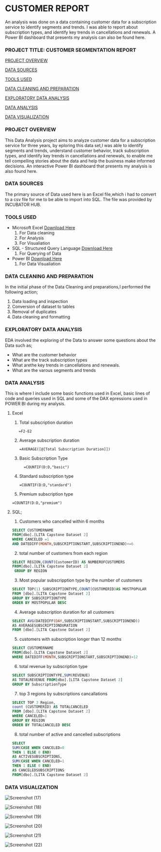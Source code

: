 # CUSTOMER REPORT
An analysis was done on a data containing customer data for a subscription service to identify  segments and trends. I was able to report about subscription types,  and identify key trends in cancellations and renewals. A Power BI  dashboard that presents my analysis can also be found here. 


### PROJECT TITLE: CUSTOMER SEGMENTATION REPORT

[PROJECT OVERVIEW](#project-overview)

[DATA SOURCES](#data-sources)

[TOOLS USED](#tools-used)

[DATA CLEANING AND PREPARATION](#data-cleaning-and-preparation)

[EXPLORATORY DATA ANALYSIS](#exploratory-data-analysis)

[ DATA ANALYSIS](#data-analysis)

[DATA VISUALIZATION](#data-visualization)


### PROJECT OVERVIEW
This Data Analysis project aims to analyze customer data for a subscription service  for three years, by eploring this data set,I was able to identify 
segments and trends, understand customer behavior, track subscription types, and identify key trends in cancellations and renewals,
to enable me tell compelling stories about the data and help the business make informed decisions.
An interactive Power BI dashboard that presents my analysis is also found here.


### DATA SOURCES
The primary source of Data used here is an Excel file,which i had to convert to a csv file for me to be able to import into SQL. The file
was provided by INCUBATOR HUB.


### TOOLS USED
- Microsoft Excel [Download Here](https://www.microsoft.com)
  1. For Data cleaning 
  2. For Analysis
  3. For Visualiation
- SQL - Structured Query Language [Download Here](https://www.microsoft.com/en-us/sql-server/sql-server-downloads)
  1. For Querying of Data
- Power BI [Download Here](https://www.microsoft.com/en-us/download/details.aspx?id=58494)
  1. For Data Visualiation
 

 ### DATA CLEANING AND PREPARATION  
 In the initial phase of the Data Cleaning and preparations,I performed the following action;
 1. Data loading and inspection
 2. Conversion of dataset to tables
 3. Removal of duplicates 
 4. Data cleaning and formatting

 ### EXPLORATORY DATA ANALYSIS
 EDA involved the exploring of the Data to answer some questions about the Data such as;
  - What are the customer behavior
  - What are the track subscription types
  - What arethe key trends in cancellations and renewals.
  - What are the varous segments and trends

### DATA ANALYSIS
This is where I include some basic functions used in Excel, basic lines of code and queries used in SQL and some 
of the DAX epressions used in POWER BI during my analysis.
1. Excel
   1. Total subscription duration
   ```Excel
      =F2-E2 
   ```
   2. Average subscription duration
      ```Excel
      =AVERAGE([@[Total Subscription Duration]])
      ```
   3. Basic Subscription Type
      ```Excel
        =COUNTIF(D:D,"basic")
      ```
   4. Standard subscription type
      ```Excel
      =COUNTIF(D:D,"standard")
      ```
   5. Premium subscription type
     ```Excel
     =COUNTIF(D:D,"premium")
     ```
    
2. SQL;
    1. Customers who cancelled within 6 months
     ```SQL
     SELECT CUSTOMERNAME
     FROM[dbo].[LITA Capstone Dataset 2]
     WHERE CANCELED =1
     AND DATEDIFF(MONTH,SUBSCRIPTIONSTART,SUBSCRIPTIONEND)<=6
     ```
    2. total number of customers from each region
    ```SQL
    SELECT REGION,COUNT(CustomerID) AS NUMBEROFCUSTOMERS
    FROM[dbo].[LITA Capstone Dataset 2]
     GROUP BY REGION
    ```
   3. Most popular subscripption type by the number of customers
    ```SQL
   SELECT TOP(1) SUBSCRIPTIONTYPE,COUNT(CUSTOMERID)AS MOSTPOPULAR
   FROM [dbo].[LITA Capstone Dataset 2]
   GROUP BY SUBSCRIPTIONTYPE
   ORDER BY MOSTPOPULAR DESC
   ```
   4. Average subscription duration for all customers
     ```SQL
    SELECT AVG(DATEDIFF(DAY,SUBSCRIPTIONSTART,SUBSCRIPTIONEND))
    AS AVERAGESUBSCRIPTIONDURATION
    FROM [dbo].[LITA Capstone Dataset 2]
   ```
   5. customers with subscription longer than 12 months
     ```SQL
     SELECT CUSTOMERNAME
     FROM[dbo].[LITA Capstone Dataset 2]
     WHERE DATEDIFF(MONTH,SUBSCRIPTIONSTART,SUBSCRIPTIONEND)>12
     ```
   6. total revenue by subscription type
    ```SQL
    SELECT SUBSCRIPTIONTYPE,SUM(REVENUE)
    AS TOTALREVENUE FROM[dbo].[LITA Capstone Dataset 2]
    GROUP BY SubscriptionType
    ```
    7. top 3 regions by subscriptions cancallations
      ```SQL
     SELECT TOP 3 Region,
     count (CUSTOMERID) AS TOTALCANCELED
     FROM [dbo].[LITA Capstone Dataset 2]
     WHERE CANCELED=1
     GROUP BY REGION
     ORDER BY TOTALCANCELED DESC
     ```
    8. total number of active and cancelled subscriptions
    ```SQL
    SELECT 
    SUM(CASE WHEN CANCELED=0
    THEN 1 ELSE 0 END)
    AS ACTIVESUBSCRIPTIONS,
    SUM(CASE WHEN CANCELED=1
    THEN 1 ELSE 0 END)
    AS CANCELEDSUBSCRIPTIONS
    FROM[dbo].[LITA Capstone Dataset 2]
   ```


### DATA VISUALIZATION

 ![Screenshot (17)](https://github.com/user-attachments/assets/0c093676-74b4-47bb-b159-ede19d70a6a0)


 ![Screenshot (18)](https://github.com/user-attachments/assets/31434e53-4c0c-42e0-a8c8-95384866d7ed)


 ![Screenshot (19)](https://github.com/user-attachments/assets/f9701cf7-4213-45fa-8404-5d5a24f61bff)


 ![Screenshot (20)](https://github.com/user-attachments/assets/df9fb6cf-b6cc-455f-968a-8277d1156a9f)


 ![Screenshot (21)](https://github.com/user-attachments/assets/698d5fc9-ee3d-4dfc-bbd2-53324e725298)


 ![Screenshot (22)](https://github.com/user-attachments/assets/9fa403a2-b900-449a-95c2-6ccebd2411b3)









      


     



   
